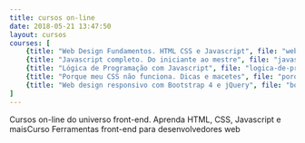 ```yaml
---
title: cursos on-line
date: 2018-05-21 13:47:50
layout: cursos
courses: [
	{title: "Web Design Fundamentos. HTML CSS e Javascript", file: "web-fundamentos-html-css", price: 24.90, normalPrice: 189.99},
	{title: "Javascript completo. Do iniciante ao mestre", file: "javascript-completo", price: 24.90, normalPrice: 114.99},
	{title: "Lógica de Programação com Javascript", file: "logica-de-programacao-com-javascript", price: 24.90, normalPrice: 129.99},
	{title: "Porque meu CSS não funciona. Dicas e macetes", file: "porque-meu-css-nao-funciona", price: 24.90, normalPrice: 84.99},
	{title: "Web design responsivo com Bootstrap 4 e jQuery", file: "bootstrap-4-jquery", price: 24.90, normalPrice: 84.99},
]
---
```


Cursos on-line do universo front-end. Aprenda HTML, CSS, Javascript e maisCurso Ferramentas front-end para desenvolvedores web

<!-- {title: "Ferramentas <nobr>front-end</nobr> para desenvolvedores web", file: "workflow-frontend", price: 24.90, normalPrice: 129.99}, -->
